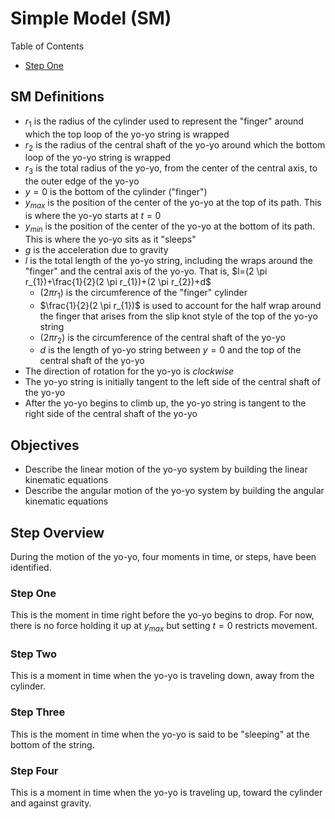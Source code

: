 # Simple Model (SM)

Table of Contents
- [Step One](#step-one)
## SM Definitions
- $r_1$ is the radius of the cylinder used to represent the "finger" around which the top loop of the yo-yo string is wrapped
- $r_2$ is the radius of the central shaft of the yo-yo around which the bottom loop of the yo-yo string is wrapped
- $r_3$ is the total radius of the yo-yo, from the center of the central axis, to the outer edge of the yo-yo
- $y=0$ is the bottom of the cylinder ("finger")
- $y_{max}$ is the position of the center of the yo-yo at the top of its path. This is where the yo-yo starts at $t=0$
- $y_{min}$ is the position of the center of the yo-yo at the bottom of its path. This is where the yo-yo sits as it "sleeps"
- $g$ is the acceleration due to gravity
- $l$ is the total length of the yo-yo string, including the wraps around the "finger" and the central axis of the yo-yo. That is, $l=(2 \pi r_{1})+\frac{1}{2}(2 \pi r_{1})+(2 \pi r_{2})+d$
  - $(2 \pi r_{1})$ is the circumference of the "finger" cylinder
  - $\frac{1}{2}(2 \pi r_{1})$ is used to account for the half wrap around the finger that arises from the slip knot style of the top of the yo-yo string
  - $(2 \pi r_{2})$ is the circumference of the central shaft of the yo-yo
  - $d$ is the length of yo-yo string between $y=0$ and the top of the central shaft of the yo-yo
- The direction of rotation for the yo-yo is *clockwise*
- The yo-yo string is initially tangent to the left side of the central shaft of the yo-yo
- After the yo-yo begins to climb up, the yo-yo string is tangent to the right side of the central shaft of the yo-yo

## Objectives
- Describe the linear motion of the yo-yo system by building the linear kinematic equations
- Describe the angular motion of the yo-yo system by building the angular kinematic equations

## Step Overview
During the motion of the yo-yo, four moments in time, or steps, have been identified.

### Step One
This is the moment in time right before the yo-yo begins to drop. For now, there is no force holding it up at ${y_{max}}$ but setting ${t=0}$ restricts movement. 

### Step Two
This is a moment in time when the yo-yo is traveling down, away from the cylinder.

### Step Three
This is the moment in time when the yo-yo is said to be "sleeping" at the bottom of the string.

### Step Four
This is a moment in time when the yo-yo is traveling up, toward the cylinder and against gravity.